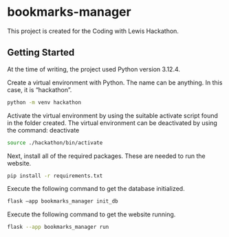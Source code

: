 # bookmarks-manager

This project is created for the Coding with Lewis Hackathon.

## Getting Started

At the time of writing, the project used Python version 3.12.4.

Create a virtual environment with Python. The name can be anything. In this case, it is “hackathon”.
```zsh
python -m venv hackathon
```

Activate the virtual environment by using the suitable activate script found in the folder created. The virtual environment can be deactivated by using the command: deactivate
```zsh
source ./hackathon/bin/activate
```

Next, install all of the required packages. These are needed to run the website.
```zsh
pip install -r requirements.txt
```

Execute the following command to get the database initialized.
```zsh
flask –app bookmarks_manager init_db
```

Execute the following command to get the website running.
```zsh
flask --app bookmarks_manager run
```
